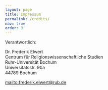 ```yaml
---
layout: page
title: Impressum
permalink: /credits/
nav: true
order: 3
---
```


Verantwortlich:

Dr. Frederik Elwert  
Centrum für Religionswissenschaftliche Studien  
Ruhr-Universität Bochum  
Universitätsstr. 90a  
44789 Bochum

<mailto:frederik.elwert@rub.de>
